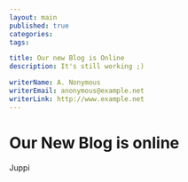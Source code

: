 ```yaml
---
layout: main
published: true
categories: 
tags: 

title: Our new Blog is Online
description: It's still working ;)

writerName: A. Nonymous
writerEmail: anonymous@example.net
writerLink: http://www.example.net
---
```


# Our New Blog is online

Juppi